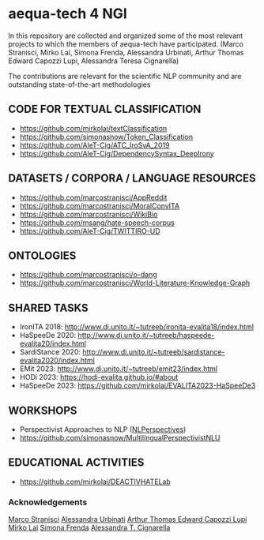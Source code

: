 # aequa-tech 4 NGI

In this repository are collected and organized some of the most relevant projects to which the members of aequa-tech have participated. (Marco Stranisci, Mirko Lai, Simona Frenda, Alessandra Urbinati, Arthur Thomas Edward Capozzi Lupi, Alessandra Teresa Cignarella)

The contributions are relevant for the scientific NLP community and are outstanding state-of-the-art methodologies


## CODE FOR TEXTUAL CLASSIFICATION
* https://github.com/mirkolai/textClassification
* https://github.com/simonasnow/Token_Classification
* https://github.com/AleT-Cig/ATC_IroSvA_2019
* https://github.com/AleT-Cig/DependencySyntax_DeepIrony


## DATASETS / CORPORA / LANGUAGE RESOURCES
* https://github.com/marcostranisci/AppReddit 
* https://github.com/marcostranisci/MoralConvITA
* https://github.com/marcostranisci/WikiBio
* https://github.com/msang/hate-speech-corpus
* https://github.com/AleT-Cig/TWITTIRO-UD


## ONTOLOGIES
* https://github.com/marcostranisci/o-dang
* https://github.com/marcostranisci/World-Literature-Knowledge-Graph


## SHARED TASKS
* IronITA 2018: http://www.di.unito.it/~tutreeb/ironita-evalita18/index.html 
* HaSpeeDe 2020: http://www.di.unito.it/~tutreeb/haspeede-evalita20/index.html 
* SardiStance 2020: http://www.di.unito.it/~tutreeb/sardistance-evalita2020/index.html 
* EMit 2023: http://www.di.unito.it/~tutreeb/emit23/index.html 
* HODi 2023: https://hodi-evalita.github.io/#about
* HaSpeeDe 2023: https://github.com/mirkolai/EVALITA2023-HaSpeeDe3


## WORKSHOPS
* Perspectivist Approaches to NLP ([NLPerspectives](https://nlperspectives.di.unito.it/))
* https://github.com/simonasnow/MultilingualPerspectivistNLU 


## EDUCATIONAL ACTIVITIES
* https://github.com/mirkolai/DEACTIVHATELab


### Acknowledgements
[Marco Stranisci](https://www.unito.it/persone/mstranis)
[Alessandra Urbinati](https://www.networkscienceinstitute.org/people/alessandra-urbinati)
[Arthur Thomas Edward Capozzi Lupi](https://www.unito.it/persone/acapozzi)
[Mirko Lai](http://www.di.unito.it/~lai/)
[Simona Frenda](https://www.unito.it/persone/sfrenda)
[Alessandra T. Cignarella](https://www.unito.it/persone/acignare)

